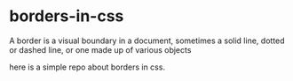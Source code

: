 # borders-in-css

A border is a visual boundary in a document, sometimes a solid line, dotted or dashed line, or one made up of various objects

here is a simple repo about borders in css.
